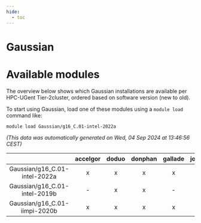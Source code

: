 ```yaml
---
hide:
  - toc
---
```


Gaussian
========

# Available modules


The overview below shows which Gaussian installations are available per HPC-UGent Tier-2cluster, ordered based on software version (new to old).

To start using Gaussian, load one of these modules using a `module load` command like:

```shell
module load Gaussian/g16_C.01-intel-2022a
```

*(This data was automatically generated on Wed, 04 Sep 2024 at 13:46:56 CEST)*  

| |accelgor|doduo|donphan|gallade|joltik|shinx|skitty|
| :---: | :---: | :---: | :---: | :---: | :---: | :---: | :---: |
|Gaussian/g16_C.01-intel-2022a|x|x|x|x|x|-|x|
|Gaussian/g16_C.01-intel-2019b|-|x|x|-|x|-|x|
|Gaussian/g16_C.01-iimpi-2020b|x|x|x|x|x|-|x|
